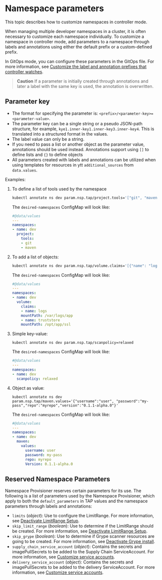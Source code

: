 # Namespace parameters

This topic describes how to customize namespaces in controller mode.

When managing multiple developer namespaces in a cluster, it is often necessary to customize each
namespace individually. To customize a namespace in controller mode, add parameters to a namespace
through labels and annotations using either the default prefix or a custom-defined prefix.

In GitOps mode, you can configure these parameters in the GitOps file. For more information, see
[Customize the label and annotation prefixes that controller watches](customize-installation.hbs.md#con-custom-label).

>**Caution** If a parameter is initially created through annotations and later a label with the same
key is used, the annotation is overwritten.

## Parameter key

- The format for specifying the parameter is: `<prefix>/<parameter-key>=<parameter-value>`.
- The parameter key can be a single string or a pseudo JSON-path structure, for example,
`kye1.inner-key1.inner-key3.inner-key4`.  This is translated into a structured format in the values.
- The label value can only be a string.
- If you need to pass a list or another object as the parameter value, annotations should be used
instead. Annotations support using `[]` to define lists and `{}` to define objects
- All parameters created with labels and annotations can be utilized when using templates for
resources in ytt `additional_sources` from `data.values`.

Examples:

1. To define a list of tools used by the namespace

   ```bash
   kubectl annotate ns dev param.nsp.tap/project.tools='["git", "maven"]'
   ```

   The `desired-namespaces` ConfigMap will look like:

   ```yaml
   #@data/values
   ---
   namespaces:
   - name: dev
     project:
       tools:
       - git
       - maven
   ```

2. To add a list of objects:

   ```bash
   kubectl annotate ns dev param.nsp.tap/volume.claims='[{"name": "logs", "mountPath": "/var/logs/app"}, {"name": "truststore", "mountPath": "/opt/app/ssl"}]
   ```

   The `desired-namespaces` ConfigMap will look like:

   ```yaml
   #@data/values
   ---
   namespaces:
   - name: dev
     volume:
       claims:
       - name: logs
       mountPath: /var/logs/app
       - name: truststore
       mountPath: /opt/app/ssl
   ```

3. Simple key-value:

   ```console
   kubectl annotate ns dev param.nsp.tap/scanpolicy=relaxed
   ```

   The `desired-namespaces` ConfigMap will look like:

   ```yaml
   #@data/values
   ---
   namespaces:
   - name: dev
     scanpolicy: relaxed
   ```

4. Object as value:

   ```console
   kubectl annotate ns dev param.nsp.tap/maven.values='{"username":"user", "password":"my-pass","repo":"myrepo","version":"0.1.1-alpha.0"}'
   ```

   The `desired-namespaces` ConfigMap will look like:

   ```yaml
   #@data/values
   ---
   namespaces:
   - name: dev
     maven:
       values:
         username: user
         password: my-pass
         repo: myrepo
         Version: 0.1.1-alpha.0
   ```

## Reserved Namespace Parameters

Namespace Provisioner reserves certain parameters for its use. The following is a list of parameters
used by the Namespace Provisioner, which apply to both the `default_parameters` in TAP values and
the namespace parameters through labels and annotations:

- `limits` (*object*): Use to configure the LimitRange. For more information, see
[Deactivate LimitRange Setup](use-case4.hbs.md#custom-lr).
- `skip_limit_range` (*boolean*): Use to determine if the LimitRange should be created. For more
information, see [Deactivate LimitRange Setup](use-case4.hbs.md#deactivate-lr).
- `skip_grype` (*boolean*): Use to determine if Grype scanner resources are going to be created.
For more information, see [Deactivate Grype install](use-case4.hbs.md#deactivate-grype).
- `supply_chain_service_account` (*object*): Contains the secrets and imagePullSecrets to be added
to the Supply Chain ServiceAccount. For more information, see [Customize service accounts](use-case4.hbs.md#customize-sa).
- `delivery_service_account` (*object*): Contains the secrets and imagePullSecrets to be added to
the delivery ServiceAccount. For more information, see [Customize service accounts](use-case4.hbs.md#customize-sa).

